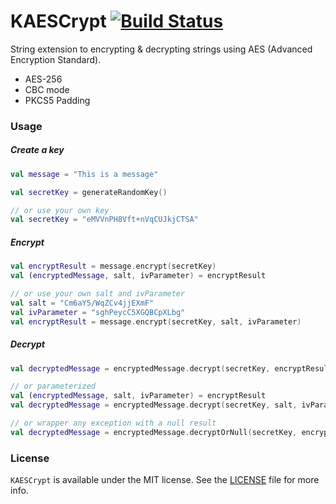 # KAESCrypt [![Build Status](https://travis-ci.com/GabrielCzar/KAESCrypt.svg?branch=master)](https://travis-ci.com/GabrielCzar/KAESCrypt)
String extension to encrypting & decrypting strings using AES (Advanced Encryption Standard).

* AES-256 
* CBC mode
* PKCS5 Padding

### Usage

##### Create a key

```kotlin
val message = "This is a message"

val secretKey = generateRandomKey()

// or use your own key
val secretKey = "eMVVnPH8Vft+nVqCUJkjCTSA"
```

##### Encrypt

```kotlin
val encryptResult = message.encrypt(secretKey)
val (encryptedMessage, salt, ivParameter) = encryptResult

// or use your own salt and ivParameter
val salt = "Cm6aY5/WqZCv4jjEXmF"
val ivParameter = "sghPeycC5XGQBCpXLbg"
val encryptResult = message.encrypt(secretKey, salt, ivParameter)
```

##### Decrypt

```kotlin
val decryptedMessage = encryptedMessage.decrypt(secretKey, encryptResult)

// or parameterized
val (encryptedMessage, salt, ivParameter) = encryptResult
val decryptedMessage = encryptedMessage.decrypt(secretKey, salt, ivParameter)

// or wrapper any exception with a null result
val decryptedMessage = encryptedMessage.decryptOrNull(secretKey, encryptResult)
```

### License

`KAESCrypt` is available under the MIT license. See the [LICENSE](/LICENSE) file for more info.